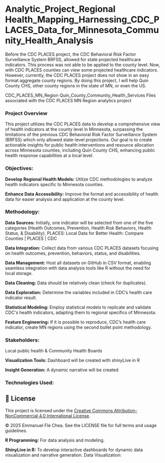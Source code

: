 # Analytic_Project_Regional Health_Mapping_Harnessing_CDC_PLACES_Data_for_Minnesota_Community_Health_Analysis


Before the CDC PLACES project, the CDC Behavioral Risk Factor Surveillance System BRFSS, allowed for state projected healthcare indicators. This process was not able to be applied to the county level. Now, with CDC PLACES counties can view some projected healthcare indicators. However, currently, the CDC PLACES project does not show in an easy format aggregate county regions. By doing this project, I will help Quin County CHS, other county regions in the state of MN, or even the US.


CDC_PLACES_MN_Region Quin_County_Community_Health_Services Files associated with the CDC PLACES MN Region analytics project

### Project Overview

This project utilizes the CDC PLACES data to develop a comprehensive view of health indicators at the county level in Minnesota, surpassing the limitations of the previous CDC Behavioral Risk Factor Surveillance System (BRFSS) which only allowed state-level projections. Our goal is to create actionable insights for public health interventions and resource allocation across Minnesota counties, including Quin County CHS, enhancing public health response capabilities at a local level.

### Objectives:

**Develop Regional Health Models:** Utilize CDC methodologies to analyze health indicators specific to Minnesota counties.

**Enhance Data Accessibility:** Improve the format and accessibility of health data for easier analysis and application at the county level.

### Methodology:

**Data Sources:** Initially, one indicator will be selected from one of the five categories (Health Outcomes, Prevention, Health Risk Behaviors, Health Status, & Disability).
PLACES: Local Data for Better Health: Compare Counties | PLACES | CDC

**Data Integration:** Collect data from various CDC PLACES datasets focusing on health outcomes, prevention, behaviors, status, and disabilities.

**Data Management:** Host all datasets on GitHub in CSV format, enabling seamless integration with data analysis tools like R without the need for local storage.

**Data Cleaning:** Data should be relatively clean (check for duplicates).

**Data Exploration:** Determine the variables included in CDC’s health care indicator result.

**Statistical Modeling:** Employ statistical models to replicate and validate CDC's health indicators, adapting them to regional specifics of Minnesota.

**Feature Engineering:** If it is possible to reproduce, CDC’s health care indicator, create MN regions using the second bullet point methodology.

### Stakeholders: 

Local public health & Community Health Boards

**Visualization Tools:** Dashboard will be created with shinyLive in R

**Insight Generation:** A dynamic narrative will be created

### Technologies Used:

## 📄 License

This project is licensed under the [Creative Commons Attribution-NonCommercial 4.0 International License](https://creativecommons.org/licenses/by-nc/4.0/).

© 2025 Emmanuel Fle Chea. See the LICENSE file for full terms and usage guidelines.

**R Programming:** For data analysis and modeling.

**ShinyLive in R:** To develop interactive dashboards for dynamic data visualization and narrative generation.
Data Visualization:
